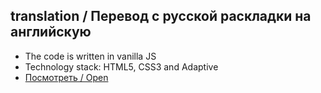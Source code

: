 ## translation / Перевод с русской раскладки на английскую
- The code is written in vanilla JS
- Technology stack: HTML5, CSS3 and Adaptive
- [Посмотреть / Open](https://artfront5.github.io/translation/)
